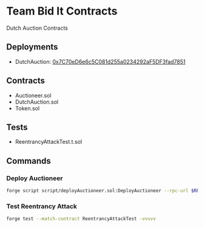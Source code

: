 # Team Bid It Contracts

Dutch Auction Contracts

## Deployments

- DutchAuction: [0x7C70eD6e6c5C081d255a0234292aF5DF3fad7851](https://sepolia.etherscan.io/address/0x7C70eD6e6c5C081d255a0234292aF5DF3fad7851)

## Contracts

- Auctioneer.sol
- DutchAuction.sol
- Token.sol

## Tests

- ReentrancyAttackTest.t.sol

## Commands

### Deploy Auctioneer

```bash
forge script script/deployAuctioneer.sol:DeployAuctioneer --rpc-url $RPC_URL --broadcast --verify --etherscan-api-key $ETHERSCAN_API_KEY
```

### Test Reentrancy Attack

```bash
forge test --match-contract ReentrancyAttackTest -vvvvv
```
